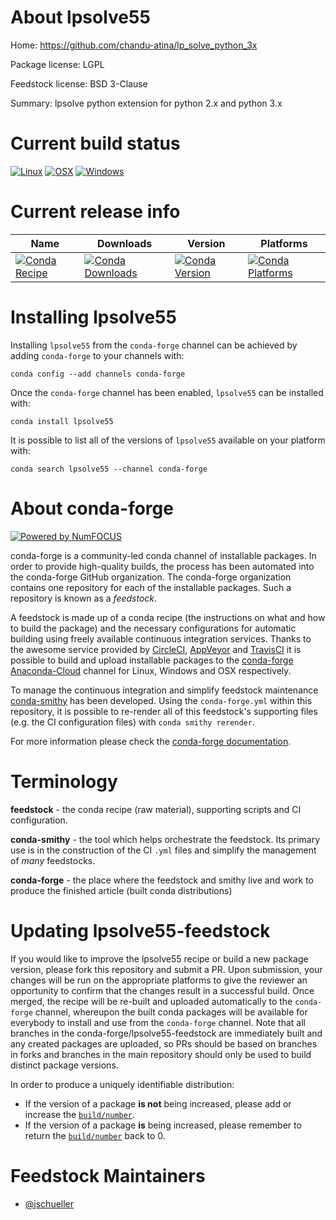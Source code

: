 <!--
# -*- mode: jinja -*-
-->

About lpsolve55
===============

Home: https://github.com/chandu-atina/lp_solve_python_3x

Package license: LGPL

Feedstock license: BSD 3-Clause

Summary: lpsolve python extension for python 2.x and python 3.x



Current build status
====================

[![Linux](https://img.shields.io/circleci/project/github/conda-forge/lpsolve55-feedstock/master.svg?label=Linux)](https://circleci.com/gh/conda-forge/lpsolve55-feedstock)
[![OSX](https://img.shields.io/travis/conda-forge/lpsolve55-feedstock/master.svg?label=macOS)](https://travis-ci.org/conda-forge/lpsolve55-feedstock)
[![Windows](https://img.shields.io/appveyor/ci/conda-forge/lpsolve55-feedstock/master.svg?label=Windows)](https://ci.appveyor.com/project/conda-forge/lpsolve55-feedstock/branch/master)

Current release info
====================

| Name | Downloads | Version | Platforms |
| --- | --- | --- | --- |
| [![Conda Recipe](https://img.shields.io/badge/recipe-lpsolve55-green.svg)](https://anaconda.org/conda-forge/lpsolve55) | [![Conda Downloads](https://img.shields.io/conda/dn/conda-forge/lpsolve55.svg)](https://anaconda.org/conda-forge/lpsolve55) | [![Conda Version](https://img.shields.io/conda/vn/conda-forge/lpsolve55.svg)](https://anaconda.org/conda-forge/lpsolve55) | [![Conda Platforms](https://img.shields.io/conda/pn/conda-forge/lpsolve55.svg)](https://anaconda.org/conda-forge/lpsolve55) |

Installing lpsolve55
====================

Installing `lpsolve55` from the `conda-forge` channel can be achieved by adding `conda-forge` to your channels with:

```
conda config --add channels conda-forge
```

Once the `conda-forge` channel has been enabled, `lpsolve55` can be installed with:

```
conda install lpsolve55
```

It is possible to list all of the versions of `lpsolve55` available on your platform with:

```
conda search lpsolve55 --channel conda-forge
```


About conda-forge
=================

[![Powered by NumFOCUS](https://img.shields.io/badge/powered%20by-NumFOCUS-orange.svg?style=flat&colorA=E1523D&colorB=007D8A)](http://numfocus.org)

conda-forge is a community-led conda channel of installable packages.
In order to provide high-quality builds, the process has been automated into the
conda-forge GitHub organization. The conda-forge organization contains one repository
for each of the installable packages. Such a repository is known as a *feedstock*.

A feedstock is made up of a conda recipe (the instructions on what and how to build
the package) and the necessary configurations for automatic building using freely
available continuous integration services. Thanks to the awesome service provided by
[CircleCI](https://circleci.com/), [AppVeyor](https://www.appveyor.com/)
and [TravisCI](https://travis-ci.org/) it is possible to build and upload installable
packages to the [conda-forge](https://anaconda.org/conda-forge)
[Anaconda-Cloud](https://anaconda.org/) channel for Linux, Windows and OSX respectively.

To manage the continuous integration and simplify feedstock maintenance
[conda-smithy](https://github.com/conda-forge/conda-smithy) has been developed.
Using the ``conda-forge.yml`` within this repository, it is possible to re-render all of
this feedstock's supporting files (e.g. the CI configuration files) with ``conda smithy rerender``.

For more information please check the [conda-forge documentation](https://conda-forge.org/docs/).

Terminology
===========

**feedstock** - the conda recipe (raw material), supporting scripts and CI configuration.

**conda-smithy** - the tool which helps orchestrate the feedstock.
                   Its primary use is in the construction of the CI ``.yml`` files
                   and simplify the management of *many* feedstocks.

**conda-forge** - the place where the feedstock and smithy live and work to
                  produce the finished article (built conda distributions)


Updating lpsolve55-feedstock
============================

If you would like to improve the lpsolve55 recipe or build a new
package version, please fork this repository and submit a PR. Upon submission,
your changes will be run on the appropriate platforms to give the reviewer an
opportunity to confirm that the changes result in a successful build. Once
merged, the recipe will be re-built and uploaded automatically to the
`conda-forge` channel, whereupon the built conda packages will be available for
everybody to install and use from the `conda-forge` channel.
Note that all branches in the conda-forge/lpsolve55-feedstock are
immediately built and any created packages are uploaded, so PRs should be based
on branches in forks and branches in the main repository should only be used to
build distinct package versions.

In order to produce a uniquely identifiable distribution:
 * If the version of a package **is not** being increased, please add or increase
   the [``build/number``](https://conda.io/docs/user-guide/tasks/build-packages/define-metadata.html#build-number-and-string).
 * If the version of a package **is** being increased, please remember to return
   the [``build/number``](https://conda.io/docs/user-guide/tasks/build-packages/define-metadata.html#build-number-and-string)
   back to 0.

Feedstock Maintainers
=====================

* [@jschueller](https://github.com/jschueller/)

